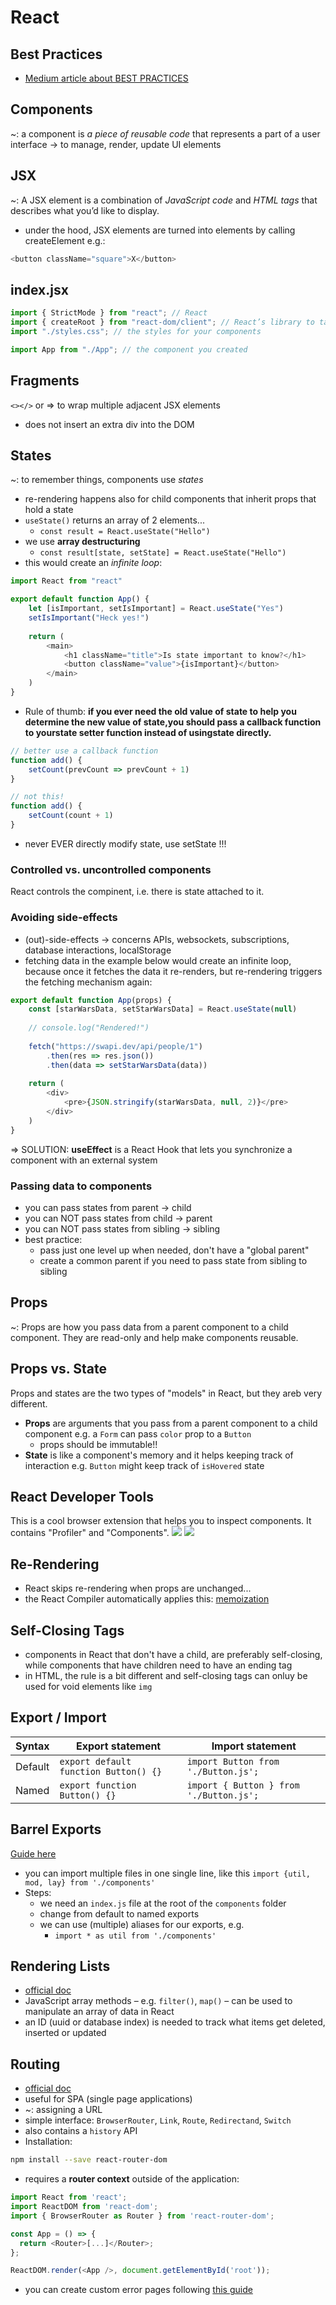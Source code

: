 # React

## Best Practices

- [Medium article about BEST PRACTICES](https://medium.com/@oretugafolorunso/five-best-practices-for-front-end-development-react-42f187a996b1)

## Components
~: a component is _a piece of reusable code_ that represents a part of a user interface
-> to manage, render, update UI elements

## JSX
~: A JSX element is a combination of _JavaScript code_ and _HTML tags_ that describes what you’d like to display. 
- under the hood, JSX elements are turned into elements by calling createElement
e.g.:
```javascript
<button className="square">X</button>
```

## index.jsx
```javascript
import { StrictMode } from "react"; // React
import { createRoot } from "react-dom/client"; // React’s library to talk to web browsers (React DOM)
import "./styles.css"; // the styles for your components

import App from "./App"; // the component you created
```

## Fragments
`<></>` or <Fragment></Fragment> => to wrap multiple adjacent JSX elements
- does not insert an extra div into the DOM

## States
~: to remember things, components use _states_
- re-rendering happens also for child components that inherit props that hold a state
- `useState()` returns an array of 2 elements...
    - `const result = React.useState("Hello")`
- we use **array destructuring**
    - `const result[state, setState] = React.useState("Hello")`
- this would create an _infinite loop_:
```javascript
import React from "react"

export default function App() {
    let [isImportant, setIsImportant] = React.useState("Yes")
    setIsImportant("Heck yes!")
    
    return (
        <main>
            <h1 className="title">Is state important to know?</h1>
            <button className="value">{isImportant}</button>
        </main>
    )
}
```
- Rule of thumb: **if you ever need the old value of state to help you determine the new value of state,you should pass a callback function to yourstate setter function instead of usingstate directly.**
```javascript
// better use a callback function
function add() {
    setCount(prevCount => prevCount + 1)
}

// not this!
function add() {
    setCount(count + 1)
}
```
- never EVER directly modify state, use setState !!!

### Controlled vs. uncontrolled components
React controls the compinent, i.e. there is state attached to it.

### Avoiding side-effects
- (out)-side-effects -> concerns APIs, websockets, subscriptions, database interactions, localStorage
- fetching data in the example below would create an infinite loop, because once it fetches the data it re-renders, 
but re-rendering triggers the fetching mechanism again:
```javascript
export default function App(props) {
    const [starWarsData, setStarWarsData] = React.useState(null)
    
    // console.log("Rendered!")
    
    fetch("https://swapi.dev/api/people/1")
        .then(res => res.json())
        .then(data => setStarWarsData(data))
    
    return (
        <div>
            <pre>{JSON.stringify(starWarsData, null, 2)}</pre>
        </div>
    )
}
```
=> SOLUTION: **useEffect** is a React Hook that lets you synchronize a component with an external system

### Passing data to components
- you can pass states from parent -> child
- you can NOT pass states from child -> parent
- you can NOT pass states from sibling -> sibling
- best practice: 
    - pass just one level up when needed, don't have a "global parent" 
    - create a common parent if you need to pass state from sibling to sibling

## Props
~: Props are how you pass data from a parent component to a child component. They are read-only and help make components reusable.

## Props vs. State
Props and states are the two types of "models" in React, but they areb very different.
- **Props** are arguments that you pass from a parent component to a child component e.g. a `Form` can pass `color` prop to a `Button`
    - props should be immutable!!
- **State** is like a component's memory and it helps keeping track of interaction e.g. `Button` might keep track of `isHovered` state

## React Developer Tools
This is a cool browser extension that helps you to inspect components. It contains "Profiler" and "Components".
![](../readme/dev_tools.png)
![](../readme/dev_tools_2.png)

## Re-Rendering
- React skips re-rendering when props are unchanged...
- the React Compiler automatically applies this: [memoization](https://react.dev/reference/react/memo)

## Self-Closing Tags <Component />
[](https://stackoverflow.com/questions/48991212/react-component-closing-tag)
- components in React that don't have a child, are preferably self-closing, while components that have children need to have an ending tag
- in HTML, the rule is a bit different and self-closing tags can onluy be used for void elements like `img`

## Export / Import

| Syntax  | Export statement                    | Import statement                  |
|---------|---------------------------------------|-----------------------------------|
| Default | `export default function Button() {}` | `import Button from './Button.js';` |
| Named   | `export function Button() {}`         | `import { Button } from './Button.js';` |

## Barrel Exports
[Guide here](https://blog.logrocket.com/using-barrel-exports-organize-react-components/#how-to-use-barrel-exports)
- you can import multiple files in one single line, like this
`import {util, mod, lay} from './components'`
- Steps:
    - we need an `index.js` file at the root of the `components` folder
    - change from default to named exports
    - we can use (multiple) aliases for our exports, e.g.
        - `import * as util from './components'`

## Rendering Lists
- [official doc](https://react.dev/learn/rendering-lists)
- JavaScript array methods – e.g. `filter()`, `map()` – can be used to manipulate an array of data in React 
- an ID (uuid or database index) is needed to track what items get deleted, inserted or updated


## Routing
- [official doc](https://react.dev/learn/routing)
- useful for SPA (single page applications)
- ~: assigning a URL
- simple interface: `BrowserRouter`, `Link`, `Route`, `Redirectand`, `Switch`
- also contains a `history` API
- Installation:
```bash
npm install --save react-router-dom
```
- requires a **router context** outside of the application:
```javascript
import React from 'react';
import ReactDOM from 'react-dom';
import { BrowserRouter as Router } from 'react-router-dom';

const App = () => {
  return <Router>[...]</Router>;
};

ReactDOM.render(<App />, document.getElementById('root'));
```
- you can create custom error pages following [this guide](https://github.com/remix-run/react-router/discussions/11352)
